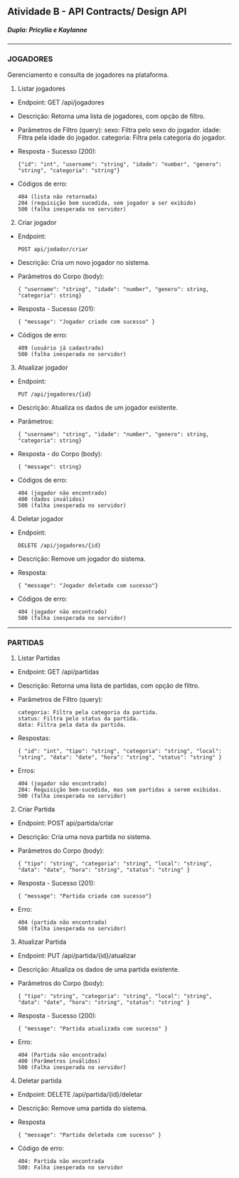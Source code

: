 ## Atividade B - API Contracts/ Design API
##### *Dupla: Pricylia e Kaylanne*
---
### **JOGADORES**
Gerenciamento e consulta de jogadores na plataforma.

1. Listar jogadores
- Endpoint: GET /api/jogadores

- Descrição: Retorna uma lista de jogadores, com opção de filtro.

- Parâmetros de Filtro (query):
sexo: Filtra pelo sexo do jogador.
idade: Filtra pela idade do jogador.
categoria: Filtra pela categoria do jogador.

- Resposta - Sucesso (200):
  ```
  {"id": "int", "username": "string", "idade": "number", "genero": "string", "categoria": "string"}
  ```
- Códigos de erro:
  ```
  404 (lista não retornada)
  204 (requisição bem sucedida, sem jogador a ser exibido)
  500 (falha inesperada no servidor)
  ```

2. Criar jogador
- Endpoint:
  ```
  POST api/jodador/criar
  ```
- Descrição: Cria um novo jogador no sistema.

- Parâmetros do Corpo (body):
  ```
  { "username": "string", "idade": "number", "genero": string, "categoria": string}
  ```
- Resposta - Sucesso (201):
  ```
  { "message": "Jogador criado com sucesso" }
  ```
- Códigos de erro:
  ```
  409 (usuário já cadastrado)
  500 (falha inesperada no servidor)
  ```

3. Atualizar jogador
- Endpoint:
  ```
  PUT /api/jogadores/{id}
  ```
  
- Descrição: Atualiza os dados de um jogador existente.

- Parâmetros:
  ```
  { "username": "string", "idade": "number", "genero": string, "categoria": string}
  ```
- Resposta - do Corpo (body):
  ```
  { "message": string}
  ```
- Códigos de erro:
  ```
  404 (jogador não encontrado)
  400 (dados inválidos)
  500 (falha inesperada no servidor)
  ```

4. Deletar jogador
- Endpoint:
  ```
  DELETE /api/jogadores/{id}
  ```
  
- Descrição: Remove um jogador do sistema.

- Resposta:
  ```
  { "message": "Jogador deletado com sucesso"}
  ```
- Códigos de erro:
  ```
  404 (jogador não encontrado)
  500 (falha inesperada no servidor)
  ```
---

### **PARTIDAS**
1. Listar Partidas
- Endpoint: GET /api/partidas

- Descrição: Retorna uma lista de partidas, com opção de filtro.

- Parâmetros de Filtro (query):
  ```
  categoria: Filtra pela categoria da partida.
  status: Filtra pelo status da partida.
  data: Filtra pela data da partida.
  ```

- Respostas:
  ```
  { "id": "int", "tipo": "string", "categoria": "string", "local": "string", "data": "date", "hora": "string", "status": "string" }
  ```

- Erros:
  ```
  404 (jogador não encontrado)
  204: Requisição bem-sucedida, mas sem partidas a serem exibidas.
  500 (falha inesperada no servidor)
  ```

2. Criar Partida
- Endpoint: POST api/partida/criar

- Descrição: Cria uma nova partida no sistema.

- Parâmetros do Corpo (body):
  ```
  { "tipo": "string", "categoria": "string", "local": "string", "data": "date", "hora": "string", "status": "string" }
  ```

- Resposta - Sucesso (201):
  ```
  { "message": "Partida criada com sucesso"}
  ```
- Erro:
  ```
  404 (partida não encontrada)
  500 (falha inesperada no servidor)
  ```
3. Atualizar Partida
 - Endpoint: PUT /api/partida/{id}/atualizar
 
- Descrição: Atualiza os dados de uma partida existente.

- Parâmetros do Corpo (body):
  ```
  { "tipo": "string", "categoria": "string", "local": "string", "data": "date", "hora": "string", "status": "string" }
  ```
  
- Resposta - Sucesso (200):
  ```
  { "message": "Partida atualizada com sucesso" }
  ```
- Erro:
  ```
  404 (Partida não encontrada)
  400 (Parâmetros inválidos)
  500 (Falha inesperada no servidor)
  ```
4. Deletar partida
- Endpoint: DELETE /api/partida/{id}/deletar

- Descrição: Remove uma partida do sistema.

- Resposta
  ```
  { "message": "Partida deletada com sucesso" }
  ```
- Código de erro:
  ```
  404: Partida não encontrada
  500: Falha inesperada no servidor
  ```
